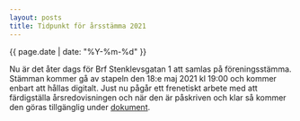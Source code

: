 ```yaml
---
layout: posts
title: Tidpunkt för årsstämma 2021
---
```

{{ page.date | date: "%Y-%m-%d" }}

Nu är det åter dags för Brf Stenklevsgatan 1 att samlas på föreningsstämma. Stämman kommer gå av stapeln den 18:e maj 2021 kl 19:00 och kommer enbart att hållas digitalt. Just nu pågår ett frenetiskt arbete med att färdigställa årsredovisningen och när den är påskriven och klar så kommer den göras tillgänglig under [dokument](/documents/).